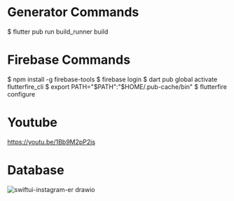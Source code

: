 # Generator Commands

$ flutter pub run build_runner build

# Firebase Commands
$ npm install -g firebase-tools
$ firebase login
$ dart pub global activate flutterfire_cli
$ export PATH="$PATH":"$HOME/.pub-cache/bin"
$ flutterfire configure

# Youtube

https://youtu.be/1Bb9M2pP2js


# Database

![swiftui-instagram-er drawio](https://github.com/mzunohkaru/SwiftUI-Sample-TikTok/assets/99012157/2488b2b6-3345-4f49-a32b-2164f71ffa8a)
